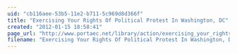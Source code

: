 ```yaml
---
uid: "cb116aee-53b5-11e2-b711-5c969d8d366f"
title: "Exercising Your Rights Of Political Protest In Washington, DC"
created: "2012-01-15 18:58:41"
page_url: "http://www.portaec.net/library/action/exercising_your_rights.html"
filename: "Exercising Your Rights Of Political Protest In Washington, DC.html"
---
```

